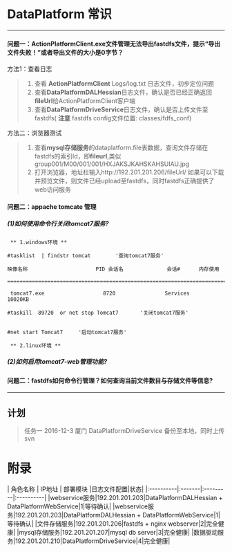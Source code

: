 # DataPlatform 常识

---

#### 问题一：ActionPlatformClient.exe文件管理无法导出fastdfs文件，提示“导出文件失败！”或者导出文件的大小是0字节？

方法1：查看日志
> 1. 查看 **ActionPlatformClient** Logs/log.txt 日志文件，初步定位问题
> 2. 查看**DataPlatformDALHessian**日志文件，确认是否已经正确返回**fileUrl**给ActionPlatformClient客户端
> 3. 查看**DataPlatformDriveService**日志文件，确认是否上传文件至fastdfs( **注意** fastdfs config文件位置: classes/fdfs_conf)

方法二：浏览器测试

> 1. 查看**mysql存储服务**的dataplatform.file表数据，查询文件存储在fastdfs的索引Id，即**fileurl**,类似group001/M00/001/001/HXJAKSJKAHSKAHSUIAU.jpg
> 2. 打开浏览器，地址栏输入http://192.201.201.206/fileUrl/ 如果可以下载并预览文件，则文件已经upload至fastdfs，同时fastdfs正确提供了web访问服务


#### 问题二：appache tomcate 管理

##### (1)如何使用命令行关闭tomcat7服务?

```
 ** 1.windows环境 **

#tasklist  | findstr tomcat        '查询tomcat7服务'

映像名称                      PID 会话名              会话#      内存使用

=========================================================================

 tomcat7.exe                   8720                Services       10020KB   

#taskill  89720  or net stop Tomcat7       '关闭tomcat7服务'


#net start Tomcat7     '启动tomcat7服务'

 ** 2.linux环境 **

```

##### (2)如何启用tomcat7-web管理功能?




#### 问题二：fastdfs如何命令行管理？如何查询当前文件数目与存储文件等信息?



----
## 计划

> 任务一   2016-12-3 厦门   DataPlatformDriveService 备份至本地，同时上传svn




# 附录
| 角色名称  | IP地址  | 部署模块  |日志文件配置|状态|
|:----------|:-------|:---------|:----------|
|webservice服务|192.201.201.203|DataPlatformDALHessian  + DataPlatformWebService|1|等待确认|
|webservice服务|192.201.201.203|DataPlatformDALHessian  + DataPlatformWebService|1|等待确认|
|文件存储服务|192.201.201.206|fastdfs  + nginx webserver|2|完全健康|
|mysql存储服务|192.201.201.207|mysql db server|3|完全健康|
|数据驱动服务|192.201.201.210|DataPlatformDriveService|4|完全健康|
